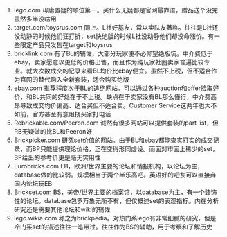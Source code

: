 1. lego.com
毋庸置疑的顺位第一。买什么无疑都是官网最靠谱，赠品送个没完虽然多半没啥用
2. target.com/toysrus.com
同上。L社好基友，常以卖队友著称。往往是L社还没动静的时候他们狂打折，set快绝版的时候L社没动静他们却没命涨价。有一些限定产品只发售在target和toysrus
3. bricklink.com
有了BL的辅佐，大部分玩家便不必仰望绝版坑。中介费低于ebay，卖家愿意以更低的价格出售，而且作为纯玩家社圈卖家普遍比较专业。就大次数成交的记录来看BL均价比ebay便宜。虽然不上税，但不适合作为官网的替代购入全新套装，适合购买绝版
4. ebay.com
推荐程度次于BL的追绝网站。可以通过各种auction和offer捡取好价，和BL共同的好处在于不上税。缺点在于卖家没有BL那么懂行，中介费高昂导致成交均价偏高、适合买但不适合卖。Customer Service这两年也大不如前，官方甚至有意阻挠买家打电话
5. Rebrickable.com/Peeron.com
诚然有很多网站可以提供套装的part list，但RB无疑做的比BL和Peeron好
6. Brickpicker.com
研究set价值的网站。由于BL和ebay都能查实打实的成交记录，而BP只能提供理论价格，正在变得形同虚设。而面对市面上稀少的set，BP给出的参考价更是毫无实用性
7. Eurobricks.com
EB，欧洲/世界主要的论坛和情报机构，以论坛为主，database做的比较弱。规模相当于两个半乐高吧。英语好的吧友可以直接弃国内论坛玩EB
8. Brickset.com
BS，美帝/世界主要的档案馆，以database为主，有一个装饰性的论坛。database包罗万象无所不有，但仅概述set的表观指标。内在分析研究还是需要其他论坛和wiki的辅佐
9. lego.wikia.com
称之为brickpedia。对热门系lego有非常细腻的研究，但是冷门系set的描述往往一笔带过。往往作为BS的辅助，用于考察和了解历史
